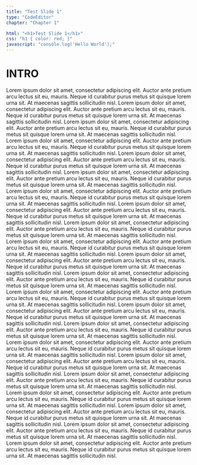 ```yaml
---
title: "Test Slide 1"
type: "CodeEditor"
chapter: "Chapter 1"

html: "<h1>Test Slide 1</h1>"
css: "h1 { color: red; }"
javascript: "console.log('Hello World');"
---
```


# INTRO
Lorem ipsum dolor sit amet, consectetur adipiscing elit. Auctor ante pretium arcu lectus sit eu, mauris. Neque id curabitur purus metus sit quisque lorem urna sit. At maecenas sagittis sollicitudin nisl.
Lorem ipsum dolor sit amet, consectetur adipiscing elit. Auctor ante pretium arcu lectus sit eu, mauris. Neque id curabitur purus metus sit quisque lorem urna sit. At maecenas sagittis sollicitudin nisl.
Lorem ipsum dolor sit amet, consectetur adipiscing elit. Auctor ante pretium arcu lectus sit eu, mauris. Neque id curabitur purus metus sit quisque lorem urna sit. At maecenas sagittis sollicitudin nisl.
Lorem ipsum dolor sit amet, consectetur adipiscing elit. Auctor ante pretium arcu lectus sit eu, mauris. Neque id curabitur purus metus sit quisque lorem urna sit. At maecenas sagittis sollicitudin nisl.
Lorem ipsum dolor sit amet, consectetur adipiscing elit. Auctor ante pretium arcu lectus sit eu, mauris. Neque id curabitur purus metus sit quisque lorem urna sit. At maecenas sagittis sollicitudin nisl.
Lorem ipsum dolor sit amet, consectetur adipiscing elit. Auctor ante pretium arcu lectus sit eu, mauris. Neque id curabitur purus metus sit quisque lorem urna sit. At maecenas sagittis sollicitudin nisl.
Lorem ipsum dolor sit amet, consectetur adipiscing elit. Auctor ante pretium arcu lectus sit eu, mauris. Neque id curabitur purus metus sit quisque lorem urna sit. At maecenas sagittis sollicitudin nisl.
Lorem ipsum dolor sit amet, consectetur adipiscing elit. Auctor ante pretium arcu lectus sit eu, mauris. Neque id curabitur purus metus sit quisque lorem urna sit. At maecenas sagittis sollicitudin nisl.
Lorem ipsum dolor sit amet, consectetur adipiscing elit. Auctor ante pretium arcu lectus sit eu, mauris. Neque id curabitur purus metus sit quisque lorem urna sit. At maecenas sagittis sollicitudin nisl.
Lorem ipsum dolor sit amet, consectetur adipiscing elit. Auctor ante pretium arcu lectus sit eu, mauris. Neque id curabitur purus metus sit quisque lorem urna sit. At maecenas sagittis sollicitudin nisl.
Lorem ipsum dolor sit amet, consectetur adipiscing elit. Auctor ante pretium arcu lectus sit eu, mauris. Neque id curabitur purus metus sit quisque lorem urna sit. At maecenas sagittis sollicitudin nisl.
Lorem ipsum dolor sit amet, consectetur adipiscing elit. Auctor ante pretium arcu lectus sit eu, mauris. Neque id curabitur purus metus sit quisque lorem urna sit. At maecenas sagittis sollicitudin nisl.
Lorem ipsum dolor sit amet, consectetur adipiscing elit. Auctor ante pretium arcu lectus sit eu, mauris. Neque id curabitur purus metus sit quisque lorem urna sit. At maecenas sagittis sollicitudin nisl.
Lorem ipsum dolor sit amet, consectetur adipiscing elit. Auctor ante pretium arcu lectus sit eu, mauris. Neque id curabitur purus metus sit quisque lorem urna sit. At maecenas sagittis sollicitudin nisl.
Lorem ipsum dolor sit amet, consectetur adipiscing elit. Auctor ante pretium arcu lectus sit eu, mauris. Neque id curabitur purus metus sit quisque lorem urna sit. At maecenas sagittis sollicitudin nisl.
Lorem ipsum dolor sit amet, consectetur adipiscing elit. Auctor ante pretium arcu lectus sit eu, mauris. Neque id curabitur purus metus sit quisque lorem urna sit. At maecenas sagittis sollicitudin nisl.
Lorem ipsum dolor sit amet, consectetur adipiscing elit. Auctor ante pretium arcu lectus sit eu, mauris. Neque id curabitur purus metus sit quisque lorem urna sit. At maecenas sagittis sollicitudin nisl.
Lorem ipsum dolor sit amet, consectetur adipiscing elit. Auctor ante pretium arcu lectus sit eu, mauris. Neque id curabitur purus metus sit quisque lorem urna sit. At maecenas sagittis sollicitudin nisl.
Lorem ipsum dolor sit amet, consectetur adipiscing elit. Auctor ante pretium arcu lectus sit eu, mauris. Neque id curabitur purus metus sit quisque lorem urna sit. At maecenas sagittis sollicitudin nisl.
Lorem ipsum dolor sit amet, consectetur adipiscing elit. Auctor ante pretium arcu lectus sit eu, mauris. Neque id curabitur purus metus sit quisque lorem urna sit. At maecenas sagittis sollicitudin nisl.
Lorem ipsum dolor sit amet, consectetur adipiscing elit. Auctor ante pretium arcu lectus sit eu, mauris. Neque id curabitur purus metus sit quisque lorem urna sit. At maecenas sagittis sollicitudin nisl.
Lorem ipsum dolor sit amet, consectetur adipiscing elit. Auctor ante pretium arcu lectus sit eu, mauris. Neque id curabitur purus metus sit quisque lorem urna sit. At maecenas sagittis sollicitudin nisl.
